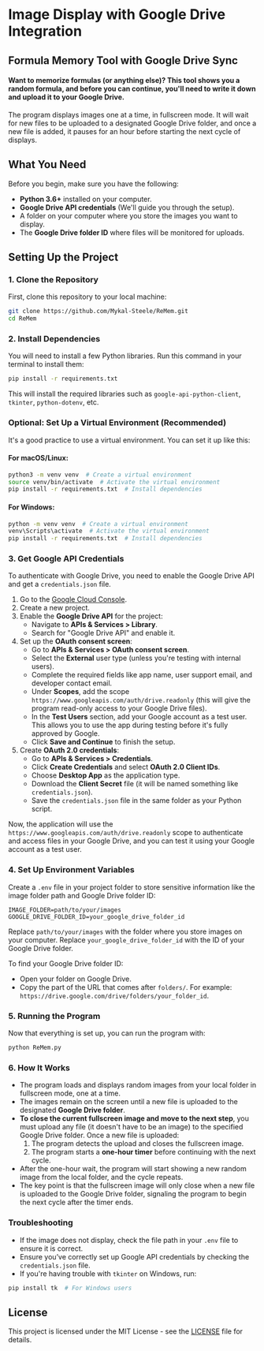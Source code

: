 # Image Display with Google Drive Integration

## Formula Memory Tool with Google Drive Sync

#### Want to memorize formulas (or anything else)? This tool shows you a random formula, and before you can continue, you'll need to write it down and upload it to your Google Drive.

The program displays images one at a time, in fullscreen mode. It will wait for new files to be uploaded to a designated Google Drive folder, and once a new file is added, it pauses for an hour before starting the next cycle of displays.

## What You Need

Before you begin, make sure you have the following:

- **Python 3.6+** installed on your computer.
- **Google Drive API credentials** (We'll guide you through the setup).
- A folder on your computer where you store the images you want to display.
- The **Google Drive folder ID** where files will be monitored for uploads.

## Setting Up the Project

### 1. Clone the Repository

First, clone this repository to your local machine:

```bash
git clone https://github.com/Mykal-Steele/ReMem.git
cd ReMem
```

### 2. Install Dependencies

You will need to install a few Python libraries. Run this command in your terminal to install them:

```bash
pip install -r requirements.txt
```

This will install the required libraries such as `google-api-python-client`, `tkinter`, `python-dotenv`, etc.

### Optional: Set Up a Virtual Environment (Recommended)

It's a good practice to use a virtual environment. You can set it up like this:

#### For macOS/Linux:

```bash
python3 -m venv venv  # Create a virtual environment
source venv/bin/activate  # Activate the virtual environment
pip install -r requirements.txt  # Install dependencies
```

#### For Windows:

```bash
python -m venv venv  # Create a virtual environment
venv\Scripts\activate  # Activate the virtual environment
pip install -r requirements.txt  # Install dependencies
```

### 3. Get Google API Credentials

To authenticate with Google Drive, you need to enable the Google Drive API and get a `credentials.json` file.

1. Go to the [Google Cloud Console](https://console.cloud.google.com/).
2. Create a new project.
3. Enable the **Google Drive API** for the project:
   - Navigate to **APIs & Services > Library**.
   - Search for "Google Drive API" and enable it.
4. Set up the **OAuth consent screen**:
   - Go to **APIs & Services > OAuth consent screen**.
   - Select the **External** user type (unless you're testing with internal users).
   - Complete the required fields like app name, user support email, and developer contact email.
   - Under **Scopes**, add the scope `https://www.googleapis.com/auth/drive.readonly` (this will give the program read-only access to your Google Drive files).
   - In the **Test Users** section, add your Google account as a test user. This allows you to use the app during testing before it's fully approved by Google.
   - Click **Save and Continue** to finish the setup.
5. Create **OAuth 2.0 credentials**:
   - Go to **APIs & Services > Credentials**.
   - Click **Create Credentials** and select **OAuth 2.0 Client IDs**.
   - Choose **Desktop App** as the application type.
   - Download the **Client Secret** file (it will be named something like `credentials.json`).
   - Save the `credentials.json` file in the same folder as your Python script.

Now, the application will use the `https://www.googleapis.com/auth/drive.readonly` scope to authenticate and access files in your Google Drive, and you can test it using your Google account as a test user.

### 4. Set Up Environment Variables

Create a `.env` file in your project folder to store sensitive information like the image folder path and Google Drive folder ID:

```env
IMAGE_FOLDER=path/to/your/images
GOOGLE_DRIVE_FOLDER_ID=your_google_drive_folder_id
```

Replace `path/to/your/images` with the folder where you store images on your computer. Replace `your_google_drive_folder_id` with the ID of your Google Drive folder.

To find your Google Drive folder ID:

- Open your folder on Google Drive.
- Copy the part of the URL that comes after `folders/`. For example: `https://drive.google.com/drive/folders/your_folder_id`.

### 5. Running the Program

Now that everything is set up, you can run the program with:

```bash
python ReMem.py
```

### 6. How It Works

- The program loads and displays random images from your local folder in fullscreen mode, one at a time.
- The images remain on the screen until a new file is uploaded to the designated **Google Drive folder**.
- **To close the current fullscreen image and move to the next step**, you must upload any file (it doesn't have to be an image) to the specified Google Drive folder. Once a new file is uploaded:
  1. The program detects the upload and closes the fullscreen image.
  2. The program starts a **one-hour timer** before continuing with the next cycle.
- After the one-hour wait, the program will start showing a new random image from the local folder, and the cycle repeats.
- The key point is that the fullscreen image will only close when a new file is uploaded to the Google Drive folder, signaling the program to begin the next cycle after the timer ends.


### Troubleshooting

- If the image does not display, check the file path in your `.env` file to ensure it is correct.
- Ensure you’ve correctly set up Google API credentials by checking the `credentials.json` file.
- If you're having trouble with `tkinter` on Windows, run:

```bash
pip install tk  # For Windows users
```

## License

This project is licensed under the MIT License - see the [LICENSE](https://github.com/Mykal-Steele/ReMem/blob/main/LICENSE) file for details.

